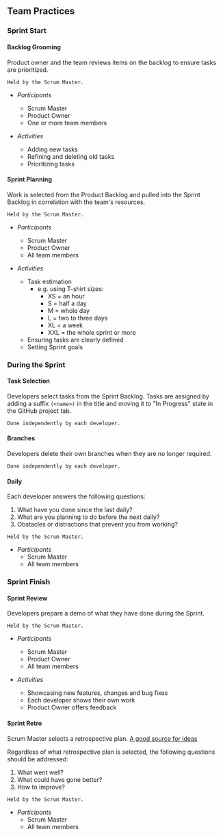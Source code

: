 ## Team Practices

### Sprint Start
#### Backlog Grooming

  Product owner and the team reviews items on the backlog to ensure tasks are prioritized.


    Held by the Scrum Master.


 * _Participants_
   * Scrum Master
   * Product Owner
   * One or more team members


 * _Activities_
   * Adding new tasks
   * Refining and deleting old tasks
   * Prioritizing tasks


#### Sprint Planning

  Work is selected from the Product Backlog and pulled into the Sprint Backlog in correlation with the team's resources.


    Held by the Scrum Master.


* _Participants_
  * Scrum Master
  * Product Owner
  * All team members


* _Activities_
  * Task estimation
    * e.g. using T-shirt sizes:
      * XS = an hour
      * S = half a day
      * M = whole day
      * L = two to three days
      * XL = a week
      * XXL = the whole sprint or more
  * Ensuring tasks are clearly defined
  * Setting Sprint goals

### During the Sprint
#### Task Selection

  Developers select tasks from the Sprint Backlog. Tasks are assigned by adding a suffix ```(<name>)``` in the title and moving it to "In Progress" state in the GitHub project tab.


    Done independently by each developer.

#### Branches

  Developers delete their own branches when they are no longer required.


    Done independently by each developer.

#### Daily

  Each developer answers the following questions:
  1. What have you done since the last daily?
  2. What are you planning to do before the next daily?
  3. Obstacles or distractions that prevent you from working?


    Held by the Scrum Master.

 * _Participants_
   * Scrum Master
   * All team members


### Sprint Finish
#### Sprint Review

  Developers prepare a demo of what they have done during the Sprint.


    Held by the Scrum Master.


 * _Participants_
   * Scrum Master
   * Product Owner
   * All team members


 * _Activities_
   * Showcasing new features, changes and bug fixes
   * Each developer shows their own work
   * Product Owner offers feedback


#### Sprint Retro

  Scrum Master selects a retrospective plan. [A good source for ideas](http://retrospectivewiki.org/index.php?title=Retrospective_Plans)
  
  Regardless of what retrospective plan is selected, the following questions should be addressed:
  1. What went well?
  2. What could have gone better?
  3. How to improve?


    Held by the Scrum Master.


 * _Participants_
   * Scrum Master
   * All team members
